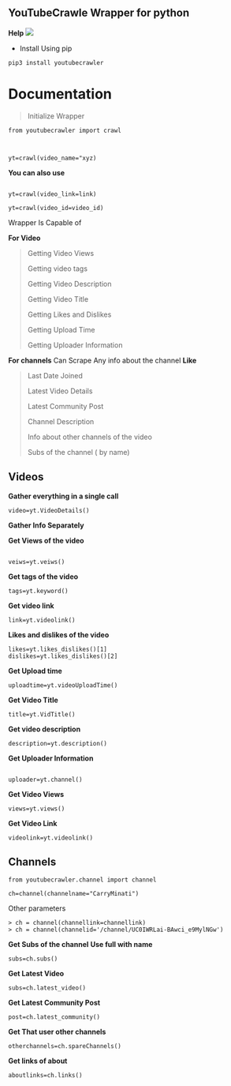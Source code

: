 ## YouTubeCrawle Wrapper for python


**Help**
<a href="https://t.me/exmatrixchat"><img src="https://img.shields.io/badge/Help-red.svg?style=for-the-badge&logo=Telegram"></a>

- Install Using pip
``` 
pip3 install youtubecrawler

```


# Documentation

> Initialize Wrapper

```
from youtubecrawler import crawl



yt=crawl(video_name="xyz)

```

**You can also use**

```

yt=crawl(video_link=link)

yt=crawl(video_id=video_id)

```

Wrapper Is Capable of 

**For Video**

> Getting Video Views
> 
> Getting video tags
> 
> Getting Video Description
> 
> Getting Video Title
> 
> Getting Likes and Dislikes
> 
> Getting Upload Time
> 
> Getting Uploader Information

**For channels**
Can Scrape Any info about the channel
__Like__

> Last Date Joined
> 
> Latest Video Details
> 
> Latest Community Post
> 
> Channel Description
> 
> Info about other channels of the video
> 
> Subs of the channel ( by name)

## Videos

**Gather everything in a single call**

```
video=yt.VideoDetails()
```

__Gather Info Separately__

**Get Views of the video**

```

veiws=yt.veiws()

```

**Get tags of the video**

```
tags=yt.keyword()
```

**Get video link**

```
link=yt.videolink()
```

**Likes and dislikes of the video**

```
likes=yt.likes_dislikes()[1]
dislikes=yt.likes_dislikes()[2]
```

**Get Upload time**

```
uploadtime=yt.videoUploadTime()
```

**Get Video Title**

```
title=yt.VidTitle()
```

**Get video description**


```
description=yt.description()
```


**Get Uploader Information**

```

uploader=yt.channel()
```


**Get Video Views**

```
views=yt.views()
```


**Get Video Link**

```
videolink=yt.videolink()

```

## Channels

```
from youtubecrawler.channel import channel

ch=channel(channelname="CarryMinati")

```

Other parameters
```
> ch = channel(channellink=channellink)
> ch = channel(channelid='/channel/UC0IWRLai-BAwci_e9MylNGw')
```

**Get Subs of the channel**
__Use full with name__

```
subs=ch.subs()
```

**Get Latest Video**

```
subs=ch.latest_video()
```

**Get Latest Community Post**

```
post=ch.latest_community()
```

**Get That user other channels**
```
otherchannels=ch.spareChannels()
```

**Get links of about**

```
aboutlinks=ch.links()
```



